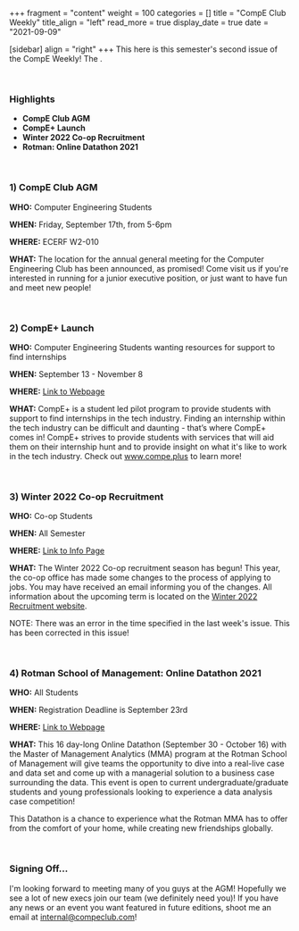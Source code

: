 +++
fragment = "content"
weight = 100
categories = []
title = "CompE Club Weekly"
title_align = "left"
read_more = true
display_date = true
date = "2021-09-09"

[sidebar]
align = "right"
+++
This here is this semester's second issue of the CompE Weekly! The .

</br>

### Highlights

* **CompE Club AGM**
* **CompE+ Launch**
* **Winter 2022 Co-op Recruitment**
* **Rotman: Online Datathon 2021**


</br>

### 1)  CompE Club AGM

**WHO:** Computer Engineering Students

**WHEN:** Friday, September 17th, from 5-6pm

**WHERE:** ECERF W2-010

**WHAT:** The location for the annual general meeting for the Computer Engineering Club has been announced, as promised! Come visit us if you're interested in running for a junior executive position, or just want to have fun and meet new people! 


</br>

### 2)  CompE+ Launch

**WHO:** Computer Engineering Students wanting resources for support to find internships

**WHEN:** September 13 - November 8

**WHERE:** [Link to Webpage](https://www.compe.plus)

**WHAT:** CompE+ is a student led pilot program to provide students with support to find internships in the tech industry. Finding an internship within the tech industry can be difficult and daunting - that’s where CompE+ comes in! CompE+ strives to provide students with services that will aid them on their internship hunt and to provide insight on what it's like to work in the tech industry. Check out www.compe.plus to learn more!


</br>

### 3)  Winter 2022 Co-op Recruitment

**WHO:** Co-op Students

**WHEN:** All Semester

**WHERE:** [Link to Info Page](https://www.ualberta.ca/engineering/co-op/students/winter-recruitment.html)

**WHAT:** The Winter 2022 Co-op recruitment season has begun! This year, the co-op office has made some changes to the process of applying to jobs. You may have received an email informing you of the changes. All information about the upcoming term is located on the [Winter 2022 Recruitment website](https://www.ualberta.ca/engineering/co-op/students/winter-recruitment.html).

NOTE: There was an error in the time specified in the last week's issue. This has been corrected in this issue!


</br>

### 4)  Rotman School of Management: Online Datathon 2021

**WHO:** All Students

**WHEN:** Registration Deadline is September 23rd

**WHERE:** [Link to Webpage](https://rotman.force.com/events/s/special-event/a1V2B0000001XrtUAE/master-of-management-analytics-mma-online-datathon-2021)

**WHAT:** This 16 day-long Online Datathon (September 30 - October 16) with the Master of Management Analytics (MMA) program at the Rotman School of Management will give teams the opportunity to dive into a real-live case and data set and come up with a managerial solution to a business case surrounding the data. This event is open to current undergraduate/graduate students and young professionals looking to experience a data analysis case competition!

This Datathon is a chance to experience what the Rotman MMA has to offer from the comfort of your home, while creating new friendships globally.


</br>


### Signing Off...

I'm looking forward to meeting many of you guys at the AGM! Hopefully we see a lot of new execs join our team (we definitely need you)! If you have any news or an event you want featured in future editions, shoot me an email at [internal@compeclub.com](mailto:internal@compeclub.com)!
